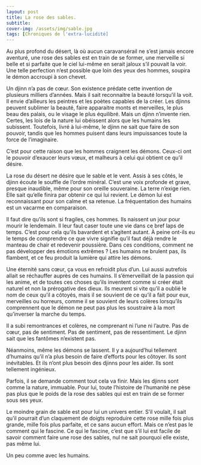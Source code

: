 ```yaml
---
layout: post
title: La rose des sables.
subtitle: 
cover-img: /assets/img/sable.jpg
tags: [Chroniques de l'extra-lucidité]
---
```


Au plus profond du désert, là où aucun caravansérail ne s’est jamais encore aventuré, une rose des sables est en train de se former, une merveille si belle et si parfaite que le ciel lui-même en serait jaloux s’il pouvait la voir. Une telle perfection n’est possible que loin des yeux des hommes, soupira le démon accroupi à son chevet. 

Un djinn n’a pas de cœur. Son existence prédate cette invention de plusieurs milliers d’années. Mais il sait reconnaitre la beauté lorsqu’il la voit. Il envie d’ailleurs les peintres et les poètes capables de la créer. Les djinns peuvent sublimer la beauté, faire apparaitre monts et merveilles, le plus beau des palais, ou le visage le plus équilibré. Mais un djinn n’invente rien. Certes, les lois de la nature lui obéissent alors que les humains les subissent. Toutefois, livré à lui-même, le djinn ne sait que faire de son pouvoir, tandis que les hommes puisent dans leurs impuissances toute la force de l’imaginaire.

C’est pour cette raison que les hommes craignent les démons. Ceux-ci ont le pouvoir d’exaucer leurs vœux, et malheurs à celui qui obtient ce qu’il désire.

La rose du désert ne désire que le sable et le vent. Assis à ses côtés, le djinn écoute le souffle de l’ordre minéral. C’est une voix profonde et grave, presque inaudible, même pour son oreille souveraine. La terre n’exige rien. Elle sait qu’elle finira par obtenir ce qui lui revient. Le démon lui est reconnaissant pour son calme et sa retenue. La fréquentation des humains est un vacarme en comparaison.

Il faut dire qu’ils sont si fragiles, ces hommes. Ils naissent un jour pour mourir le lendemain. Il leur faut caser toute une vie dans ce bref laps de temps. C’est pour cela qu’ils bavardent et s’agitent autant. À peine ont-ils eu le temps de comprendre ce que vivre signifie qu’il faut déjà rendre le manteau de chair et redevenir poussière. Dans ces conditions, comment ne pas développer des émotions extrêmes ? Les humains ne brulent pas, ils flambent, et ce feu produit la lumière qui attire les démons.

Une éternité sans cœur, ça vous en refroidit plus d’un. Lui aussi autrefois allait se réchauffer auprès de ces humains. Il s’émerveillait de la passion qui les anime, et de toutes ces choses qu’ils inventent comme si créer était naturel et non la prérogative des dieux.  Ils meurent si vite qu’il a oublié le nom de ceux qu’il a côtoyés, mais il se souvient de ce qu’il a fait pour eux, merveilles ou horreurs, comme il se souvient de leurs colères lorsqu’ils comprennent que le démon ne peut pas plus les soustraire à la mort qu’inverser la marche du temps.

Il a subi remontrances et colères, ne comprenant ni l’une ni l’autre. Pas de cœur, pas de sentiment. Pas de sentiment, pas de ressentiment. Le djinn sait que les fantômes n’existent pas.

Néanmoins, même les démons se lassent. Il y a aujourd’hui tellement d’humains qu’il n’a plus besoin de faire d’efforts pour les côtoyer. Ils sont inévitables. Et ils n’ont plus besoin des djinns pour les aider. Ils sont tellement ingénieux.

Parfois, il se demande comment tout cela va finir. Mais les djinns sont comme la nature, immuable. Pour lui, toute l’histoire de l’humanité ne pèse pas plus que le poids de la rose des sables qui est en train de se former sous ses yeux. 

Le moindre grain de sable est pour lui un univers entier. S’il voulait, il sait qu’il pourrait d’un claquement de doigts reproduire cette rose mille fois plus grande, mille fois plus parfaite, et ce sans aucun effort. Mais ce n’est pas le comment qui le fascine. Ce qui le fascine, c’est que s’il lui est facile de savoir comment faire une rose des sables, nul ne sait pourquoi elle existe, pas même lui.

Un peu comme avec les humains.
